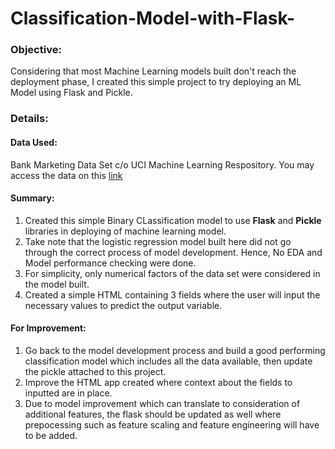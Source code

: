 # Classification-Model-with-Flask-

### Objective:
   Considering that most Machine Learning models built don't reach the deployment phase, I created this simple project to try deploying an ML Model using Flask and Pickle.

### Details:
   #### Data Used: 
   Bank Marketing Data Set c/o UCI Machine Learning Respository. You may access the data on this [link](https://archive.ics.uci.edu/ml/datasets/Bank+Marketing#)

   #### Summary: 
   1. Created this simple Binary CLassification model to use **Flask** and **Pickle** libraries in deploying of machine learning model.
   2. Take note that the logistic regression model built here did not go through the correct process of model development. Hence, No EDA and Model performance checking were done.
   3. For simplicity, only numerical factors of the data set were considered in the model built. 
   4. Created a simple HTML containing 3 fields where the user will input the necessary values to predict the output variable.
   #### For Improvement: 
   1. Go back to the model development process and build a good performing classification model which includes all the data available, then update the pickle attached to this project. 
   2. Improve the HTML app created where context about the fields to inputted are in place. 
   3. Due to model improvement which can translate to consideration of additional features, the flask should be updated as well where prepocessing such as feature scaling and feature engineering will have to be added. 
